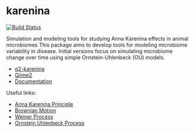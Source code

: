 # karenina
[![Build Status](https://travis-ci.org/zaneveld/karenina.svg?branch=master)](https://travis-ci.org/zaneveld/karenina)


Simulation and modeling tools for studying Anna Karenina effects in animal microbiomes 
This package aims to develop tools for modeling microbiome variability in disease.  Initial versions focus on simulating microbiome change 
over time using simple Ornstein-Uhlenbeck (OU) models.  

* [q2-karenina](https://github.com/zaneveld/q2-karenina)
* [Qiime2](https://qiime2.org)
* [Documentation](https://zaneveld.github.io/karenina/html/index.html)

Useful links:

* [Anna Karenina Principle](https://en.wikipedia.org/wiki/Anna_Karenina_principle)
* [Brownian Motion](https://en.wikipedia.org/wiki/Brownian_motion)
* [Weiner Process](https://en.wikipedia.org/wiki/Wiener_process)
* [Ornstein Uhlenbeck Process](https://en.wikipedia.org/wiki/Ornstein%E2%80%93Uhlenbeck_process)
